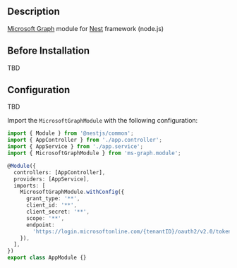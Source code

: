 ## Description

[Microsoft Graph](https://docs.microsoft.com/en-us/graph/overview?view=graph-rest-1.0) module for [Nest](https://github.com/nestjs/nest) framework (node.js)

## Before Installation

TBD

## Configuration

TBD

Import the `MicrosoftGraphModule` with the following configuration:

```typescript
import { Module } from '@nestjs/common';
import { AppController } from './app.controller';
import { AppService } from './app.service';
import { MicrosoftGraphModule } from 'ms-graph.module';

@Module({
  controllers: [AppController],
  providers: [AppService],
  imports: [
    MicrosoftGraphModule.withConfig({
      grant_type: '**',
      client_id: '**',
      client_secret: '**',
      scope: '**',
      endpoint:
        'https://login.microsoftonline.com/{tenantID}/oauth2/v2.0/token',
    }),
  ],
})
export class AppModule {}
```
